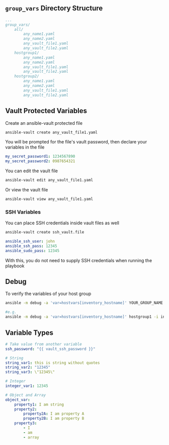 ## `group_vars` Directory Structure
```yaml
...
group_vars/
    all/
        any_name1.yaml
        any_name2.yaml
        any_vault_file1.yaml
        any_vault_file2.yaml
    hostgroup1/
        any_name1.yaml
        any_name2.yaml
        any_vault_file1.yaml
        any_vault_file2.yaml
    hostgroup2/
        any_name1.yaml
        any_name2.yaml
        any_vault_file1.yaml
        any_vault_file2.yaml
```

## Vault Protected Variables
Create an ansible-vault protected file
```bash
ansible-vault create any_vault_file1.yaml
```
You will be prompted for the file's vault password, then declare your variables in the file
```yaml
my_secret_password1: 1234567890
my_secret_password2: 0987654321
```
You can edit the vault file
```bash
ansible-vault edit any_vault_file1.yaml
```
Or view the vault file
```bash
ansible-vault view any_vault_file1.yaml
```

### SSH Variables
You can place SSH credentials inside vault files as well
```bash
ansible-vault create ssh_vault.file
```
```yaml
ansible_ssh_user: john
ansible_ssh_pass: 12345
ansible_sudo_pass: 12345
```
With this, you do not need to supply SSH credentials when running the playbook

## Debug
To verify the variables of your host group
```bash
ansible -m debug -a 'var=hostvars[inventory_hostname]' YOUR_GROUP_NAME -i inventory.yaml --ask-vault-pass -k

#e.g.
ansible -m debug -a 'var=hostvars[inventory_hostname]' hostgroup1 -i inventory.yaml --ask-vault-pass -k
```

## Variable Types
```yaml
# Take value from another variable
ssh_password: "{{ vault_ssh_password }}"

# String 
string_var1: this is string without quotes
string_var2: "12345"
string_var3: \"12345\"

# Integer
integer_var1: 12345

# Object and Array 
object_var:
    property1: I am string
    property2:
        property2A: I am property A
        property2B: I am property B
    property3:
        - I
        - am
        - array
```

